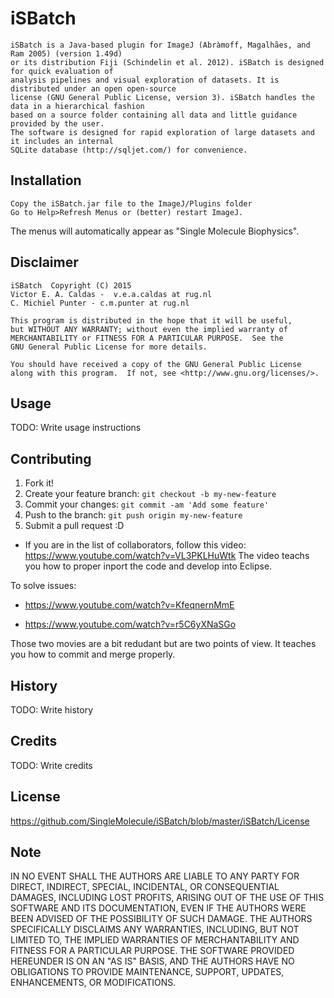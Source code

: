 # iSBatch

    iSBatch is a Java-based plugin for ImageJ (Abràmoff, Magalhães, and Ram 2005) (version 1.49d)
    or its distribution Fiji (Schindelin et al. 2012). iSBatch is designed for quick evaluation of 
    analysis pipelines and visual exploration of datasets. It is distributed under an open open-source
    license (GNU General Public License, version 3). iSBatch handles the data in a hierarchical fashion
    based on a source folder containing all data and little guidance provided by the user. 
    The software is designed for rapid exploration of large datasets and it includes an internal 
    SQLite database (http://sqljet.com/) for convenience.

## Installation

    Copy the iSBatch.jar file to the ImageJ/Plugins folder
    Go to Help>Refresh Menus or (better) restart ImageJ.

The menus will automatically appear as "Single Molecule Biophysics".

## Disclaimer
    iSBatch  Copyright (C) 2015  
    Victor E. A. Caldas -  v.e.a.caldas at rug.nl
    C. Michiel Punter - c.m.punter at rug.nl
    
    This program is distributed in the hope that it will be useful,
    but WITHOUT ANY WARRANTY; without even the implied warranty of
    MERCHANTABILITY or FITNESS FOR A PARTICULAR PURPOSE.  See the
    GNU General Public License for more details.

    You should have received a copy of the GNU General Public License
    along with this program.  If not, see <http://www.gnu.org/licenses/>.



## Usage

TODO: Write usage instructions

## Contributing

1. Fork it!
2. Create your feature branch: `git checkout -b my-new-feature`
3. Commit your changes: `git commit -am 'Add some feature'`
4. Push to the branch: `git push origin my-new-feature`
5. Submit a pull request :D


 - If you are in the list of collaborators, follow this video:
https://www.youtube.com/watch?v=VL3PKLHuWtk
  The video teachs you how to proper inport the code and develop into Eclipse.

To solve issues:

 - https://www.youtube.com/watch?v=KfeqnernMmE

 - https://www.youtube.com/watch?v=r5C6yXNaSGo

Those two movies are a bit redudant but are two points of view. It teaches you how to commit and merge properly.



## History

TODO: Write history

## Credits

TODO: Write credits

## License

 https://github.com/SingleMolecule/iSBatch/blob/master/iSBatch/License

## Note
IN NO EVENT SHALL THE AUTHORS ARE LIABLE TO ANY PARTY FOR DIRECT, INDIRECT, SPECIAL, INCIDENTAL, OR CONSEQUENTIAL DAMAGES, INCLUDING LOST PROFITS, ARISING OUT OF THE USE OF THIS SOFTWARE AND ITS DOCUMENTATION, EVEN IF THE AUTHORS WERE BEEN ADVISED OF THE POSSIBILITY OF SUCH DAMAGE. THE AUTHORS SPECIFICALLY DISCLAIMS ANY WARRANTIES, INCLUDING, BUT NOT LIMITED TO, THE IMPLIED WARRANTIES OF MERCHANTABILITY AND FITNESS FOR A PARTICULAR PURPOSE. THE SOFTWARE PROVIDED HEREUNDER IS ON AN "AS IS" BASIS, AND THE AUTHORS HAVE NO OBLIGATIONS TO PROVIDE MAINTENANCE, SUPPORT, UPDATES, ENHANCEMENTS, OR MODIFICATIONS.


